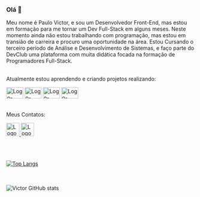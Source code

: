 ### Olá 👋

Meu nome é Paulo Victor, e sou um Desenvolvedor Front-End, mas estou em formação para me tornar um Dev Full-Stack em alguns meses.
Neste momento ainda não estou trabalhando com programação, mas estou em transião de carreira e procuro uma oportunidade na área.
Estou Cursando o terceiro período de Análise e Desenvolvimento de Sistemas, e faço parte do DevClub uma plataforma com muita didática focada na formação de Programadores Full-Stack.
<br>
<br>

Atualmente estou aprendendo e criando projetos realizando:

  <img src="https://img.shields.io/badge/HTML-239120?style=for-the-badge&logo=html5&logoColor=white" alt="Logo-HTML" width=45px height=30px /> <img src="https://img.shields.io/badge/CSS-239120?&style=for-the-badge&logo=css3&logoColor=white" alt="Logo-CSS" width=45px height=30px />  <img src="https://img.shields.io/badge/JavaScript-323330?style=for-the-badge&logo=javascript&logoColor=F7DF1E" alt="Logo-JavaScript" width=45px height=30px /> <img src="https://img.shields.io/badge/React-20232A?style=for-the-badge&logo=react&logoColor=61DAFB" alt="Logo-React" width=45px height=30px />
 <br>
 <br>
  
 Meus Contatos:
 
<a href="https://www.linkedin.com/in/paulo-victor-cosine-de-godoi-557687264/"> <img src="https://seeklogo.com/images/L/linkedin-black-icon-logo-ECC426C572-seeklogo.com.png" alt="Logo-Linkedin" width=35px height=35px />  <a/> <a href="https://www.instagram.com/michelle_paulovictor/"> <img src="https://seeklogo.com/images/I/instagram-logo-A807AD378B-seeklogo.com.png" alt="Logo-Instagram" width=35px height=35px />  <a/>
  
  <br>
  <br>
  
 [![Top Langs](https://github-readme-stats.vercel.app/api/top-langs/?username=VictorCosine&layout=compact)](https://github.com/anuraghazra/github-readme-stats)
 
  
  <br>
  <br
  
  
   ![Victor GitHub stats](https://github-readme-stats.vercel.app/api?username=VictorCosine&show_icons=true&theme=tokyonight)
 
  
  
 
  
 
  
  


